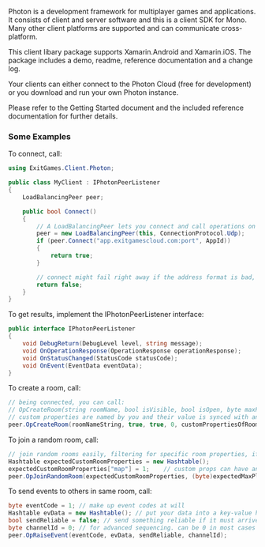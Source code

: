Photon is a development framework for multiplayer games and applications. It consists of client and server software and this is a client SDK for Mono. Many other client platforms are supported and can communicate cross-platform.

This client libary package supports Xamarin.Android and Xamarin.iOS. The package includes a demo, readme, reference documentation and a change log.

Your clients can either connect to the Photon Cloud (free for development) or you download and run your own Photon instance.

Please refer to the Getting Started document and the included reference documentation for further details.



### Some Examples

To connect, call:

```csharp
using ExitGames.Client.Photon;

public class MyClient : IPhotonPeerListener
{
	LoadBalancingPeer peer;

    public bool Connect()
    {
		// A LoadBalancingPeer lets you connect and call operations on the server. Callbacks go to "this" listener instance and use UDP
		peer = new LoadBalancingPeer(this, ConnectionProtocol.Udp);
        if (peer.Connect("app.exitgamescloud.com:port", AppId))
        {
            return true;
        }

        // connect might fail right away if the address format is bad, e.g.
        return false;
    }
}
```

To get results, implement the IPhotonPeerListener interface:

```csharp
public interface IPhotonPeerListener
{
    void DebugReturn(DebugLevel level, string message);
    void OnOperationResponse(OperationResponse operationResponse);
    void OnStatusChanged(StatusCode statusCode);
    void OnEvent(EventData eventData);
}
```

To create a room, call:

```csharp
// being connected, you can call:
// OpCreateRoom(string roomName, bool isVisible, bool isOpen, byte maxPlayers, Hashtable customGameProperties, string[] propsListedInLobby)
// custom properties are named by you and their value is synced with anyone joining the room
peer.OpCreateRoom(roomNameString, true, true, 0, customPropertiesOfRoom, customPropsShownInLobby);
```

To join a random room, call:

```csharp
// join random rooms easily, filtering for specific room properties, if needed
Hashtable expectedCustomRoomProperties = new Hashtable();
expectedCustomRoomProperties["map"] = 1;    // custom props can have any name but the key must be string
peer.OpJoinRandomRoom(expectedCustomRoomProperties, (byte)expectedMaxPlayers);
```

To send events to others in same room, call:

```csharp
byte eventCode = 1; // make up event codes at will
Hashtable evData = new Hashtable();	// put your data into a key-value hashtable
bool sendReliable = false; // send something reliable if it must arrive everywhere
byte channelId = 0; // for advanced sequencing. can be 0 in most cases
peer.OpRaiseEvent(eventCode, evData, sendReliable, channelId);
```